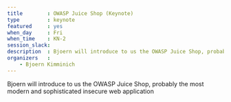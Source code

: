 ```yaml
---
title        : OWASP Juice Shop (Keynote)
type         : keynote
featured     : yes
when_day     : Fri
when_time    : KN-2
session_slack: 
description  : Bjoern will introduce to us the OWASP Juice Shop, probably the most modern and sophisticated insecure web application
organizers   :
    - Bjoern Kimminich
---
```


Bjoern will introduce to us the OWASP Juice Shop, probably the most modern and sophisticated insecure web application

